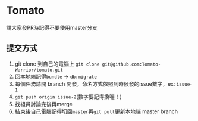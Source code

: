 # Tomato

請大家發PR時記得不要使用master分支

## 提交方式

1. git clone 到自己的電腦上
`git clone git@github.com:Tomato-Warrior/tomato.git`
2. 回本地端記得`bundle` -> `db:migrate`
3. 每個任務請開 branch 開發，命名方式依照到時候發的issue數字，ex: `issue-1`
4. `git push origin issue-2`(數字要記得換喔！)
5. 找組員討論完後再merge
6. 結束後自己電腦記得切回`master`再`git pull`更新本地端 master branch
